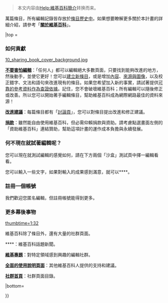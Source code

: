 > 本文内容由[Help:維基百科簡介](https://zh.wikipedia.org/wiki/Help:維基百科簡介)转换而来。


萬篇條目，所有編輯記錄皆存放於[條目歷史中](https://zh.wikipedia.org/wiki/Help:頁面歷史 "wikilink")。如果想要瞭解更多關於本計畫的詳細介紹，請參考「**[關於維基百科](https://zh.wikipedia.org/wiki/Wikipedia:關於 "wikilink")**」。

|top =

### 如何貢獻

[10_sharing_book_cover_background.jpg](https://zh.wikipedia.org/wiki/File:10_sharing_book_cover_background.jpg "fig:10_sharing_book_cover_background.jpg")

**[不要害怕編輯](https://zh.wikipedia.org/wiki/Wikipedia:勇於更新頁面 "wikilink")**：「任何人」都可以編輯絕大多數頁面，只要找到能夠改進的地方，然後動手，並使它更好！您可以[建立新條目](https://zh.wikipedia.org/wiki/Wikipedia:建立條目 "wikilink")，或是增加[內容](https://zh.wikipedia.org/wiki/Help:使用視覺化編輯器進行編輯/1 "wikilink")、[來源與](https://zh.wikipedia.org/wiki/Help:使用視覺化編輯器增修來源/1 "wikilink")[圖像](https://zh.wikipedia.org/wiki/Help:使用視覺化編輯器增修圖像/1 "wikilink")，以及校正錯字、文法和語句來改進現有的條目。如果您希望加入新的事實，請試著提供[可靠的參考資料作為](https://zh.wikipedia.org/wiki/Help:使用視覺化編輯器增修來源/1 "wikilink")[查證依據](https://zh.wikipedia.org/wiki/Wikipedia:可供查證 "wikilink")。記住，您不會破壞維基百科；所有編輯可以隨後修正或改善。所以您可以開始著手編輯條目，幫助維基百科成為網際網路最佳的資料來源！

**[改進建議](https://zh.wikipedia.org/wiki/Wikipedia:討論頁指引 "wikilink")**：每篇條目都有「[討論頁](https://zh.wikipedia.org/wiki/Help:討論頁面簡介/1 "wikilink")」，您可以對條目提出改進和修正建議。

**[捐款](https://zh.wikipedia.org/wiki/wmf:Fundraising "wikilink")**：雖然能自由使用維基百科，但必需仰賴捐款與資助。請考慮點選畫面左側的「資助維基百科」連結贊助，幫助這項計畫的運作成本負擔與永續發展。

### 何不現在就試著編輯呢？

您可以現在就測試編輯的感覺如何，請在下方兩個「沙盒」測試頁中擇一編輯看看。

您可以輸入一些文字，如果對輸入的成果感到滿意，就可以****。

### 註冊一個帳號

我們歡迎您匿名編輯，但註冊帳號能得到更多。

### 更多幕後事物

[thumbtime=1:32](https://zh.wikipedia.org/wiki/File:The_Impact_Of_Wikipedia.webm "wikilink")

維基百科除了條目外，還有大量的社群頁面。

****：維基百科話題新聞。

**[維基專題](https://zh.wikipedia.org/wiki/Wikipedia:專題 "wikilink")**：對特定領域感到興趣的編輯社群。

**[全面的使用說明頁面](https://zh.wikipedia.org/wiki/Help:目錄 "wikilink")**：其他維基百科人提供的支持和建議。

**[社群首頁](https://zh.wikipedia.org/wiki/Wikipedia:社群首頁 "wikilink")**：社群頁面目錄。

|bottom=

<div style="float:right;">

</div>

}}